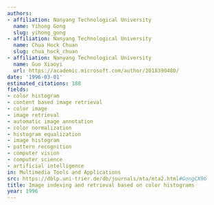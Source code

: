 ```yaml
---
authors:
- affiliation: Nanyang Technological University
  name: Yihong Gong
  slug: yihong_gong
- affiliation: Nanyang Technological University
  name: Chua Hock Chuan
  slug: chua_hock_chuan
- affiliation: Nanyang Technological University
  name: Guo Xiaoyi
  url: https://academic.microsoft.com/author/2018390480/
date: '1996-03-01'
estimated_citations: 188
fields:
- color histogram
- content based image retrieval
- color image
- image retrieval
- automatic image annotation
- color normalization
- histogram equalization
- image histogram
- pattern recognition
- computer vision
- computer science
- artificial intelligence
in: Multimedia Tools and Applications
src: https://dblp.uni-trier.de/db/journals/mta/mta2.html#GongCX96
title: Image indexing and retrieval based on color histograms
year: 1996
---
```


